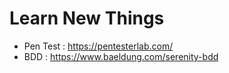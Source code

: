 # Learn New Things
* Pen Test : https://pentesterlab.com/
* BDD : https://www.baeldung.com/serenity-bdd

